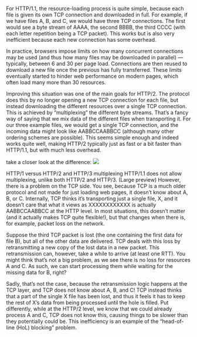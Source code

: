 For HTTP/1.1, the resource-loading process is quite simple, because each file is given its own TCP connection and downloaded in full. For example, if we have files A, B, and C, we would have three TCP connections. The first would see a byte stream of AAAA, the second BBBB, the third CCCC (with each letter repetition being a TCP packet). This works but is also very inefficient because each new connection has some overhead.

In practice, browsers impose limits on how many concurrent connections may be used (and thus how many files may be downloaded in parallel) — typically, between 6 and 30 per page load. Connections are then reused to download a new file once the previous has fully transferred. These limits eventually started to hinder web performance on modern pages, which often load many more than 30 resources.

Improving this situation was one of the main goals for HTTP/2. The protocol does this by no longer opening a new TCP connection for each file, but instead downloading the different resources over a single TCP connection. This is achieved by “multiplexing” the different byte streams. That’s a fancy way of saying that we mix data of the different files when transporting it. For our three example files, we would get a single TCP connection, and the incoming data might look like AABBCCAABBCC (although many other ordering schemes are possible). This seems simple enough and indeed works quite well, making HTTP/2 typically just as fast or a bit faster than HTTP/1.1, but with much less overhead.

take a closer look at the difference:
![](./assets/multiplexing-basic.png)

HTTP/1 versus HTTP/2 and HTTP/3 multiplexing
HTTP/1.1 does not allow multiplexing, unlike both HTTP/2 and HTTP/3. (Large preview)
However, there is a problem on the TCP side. You see, because TCP is a much older protocol and not made for just loading web pages, it doesn’t know about A, B, or C. Internally, TCP thinks it’s transporting just a single file, X, and it doesn’t care that what it views as XXXXXXXXXXXX is actually AABBCCAABBCC at the HTTP level. In most situations, this doesn’t matter (and it actually makes TCP quite flexible!), but that changes when there is, for example, packet loss on the network.

Suppose the third TCP packet is lost (the one containing the first data for file B), but all of the other data are delivered. TCP deals with this loss by retransmitting a new copy of the lost data in a new packet. This retransmission can, however, take a while to arrive (at least one RTT). You might think that’s not a big problem, as we see there is no loss for resources A and C. As such, we can start processing them while waiting for the missing data for B, right?

Sadly, that’s not the case, because the retransmission logic happens at the TCP layer, and TCP does not know about A, B, and C! TCP instead thinks that a part of the single X file has been lost, and thus it feels it has to keep the rest of X’s data from being processed until the hole is filled. Put differently, while at the HTTP/2 level, we know that we could already process A and C, TCP does not know this, causing things to be slower than they potentially could be. This inefficiency is an example of the “head-of-line (HoL) blocking” problem.
